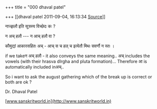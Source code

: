 +++
title = "000 dhaval patel"

+++
[[dhaval patel	2011-09-04, 16:13:34 [Source](https://groups.google.com/g/samskrita/c/aefcxW-qTVY)]]



नाज्झलौ इति सूत्रस्य विच्छेदः कः ?

न अच्‌ हलौ --- न आच्‌ हलौ वा ?

कौमुद्यां आकारसहितः अच्‌ - आच्‌ स च हल्‌ च इत्येतौ मिथः सवर्णौ न स्तः ।

  

if we takeन अच्‌ हलौ - it also conveys the same meaning.. अच्‌ includes the vowels (with their hrasva dIrgha and pluta formation)... Therefore आ is automatically included inअच्‌..

  

So i want to ask the august gathering which of the break up is correct or both are ok ?

  

Dr. Dhaval Patel

[www.sanskritworld.in](http://www.sanskritworld.in)

